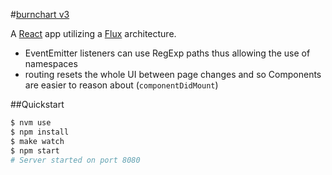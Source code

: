 #[burnchart v3](http://radekstepan.com/burnchart)

A [React](http://facebook.github.io/react/) app utilizing a [Flux](http://facebook.github.io/flux/) architecture.

- EventEmitter listeners can use RegExp paths thus allowing the use of namespaces
- routing resets the whole UI between page changes and so Components are easier to reason about (`componentDidMount`)

##Quickstart

```bash
$ nvm use
$ npm install
$ make watch
$ npm start
# Server started on port 8080
```
